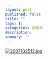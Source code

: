 ```yaml
---
layout: post
published: false
title: ""
tags: []
categories: 非技术    
description: 
summary: ""
---
```

[![2007102512.jpg][]][2007102512.jpg]  
  


  
  
  


  
  
  
  


  
  
  
  
  



[2007102512.jpg]: http://blog.yypig.net/att/shzh/2007102512.jpg